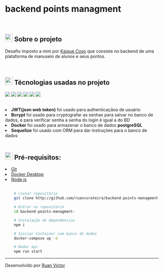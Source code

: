 <h1>backend points managment</h1>
<br>
<h2><img style="height: 25px" src="https://github.githubassets.com/images/icons/emoji/unicode/1f4d1.png" />  Sobre o projeto</h2>
<p>Desafio imposto a mim por <a href="https://github.com/kaiqueCovo" target="__blank">Kaique Covo</a> que consiste no backend de uma plataforma de manuseio de alunos e seus pontos.</p>

<br>

<h2><img style="height: 25px" src="https://github.githubassets.com/images/icons/emoji/unicode/1f680.png" /> Técnologias usadas no projeto</h2>
<p>
    <img src="https://img.shields.io/badge/Node.js-339933?style=for-the-badge&logo=nodedotjs&logoColor=white" />
    <img src="https://img.shields.io/badge/Express.js-000000?style=for-the-badge&logo=express&logoColor=white" />
    <img src="https://img.shields.io/badge/JWT-000000?style=for-the-badge&logo=JSON%20web%20tokens&logoColor=white" />
    <img src="https://img.shields.io/badge/Docker-2CA5E0?style=for-the-badge&logo=docker&logoColor=white" />
    <img src="https://img.shields.io/badge/Sequelize-52B0E7?style=for-the-badge&logo=Sequelize&logoColor=white" />
    <img src="https://img.shields.io/badge/PostgreSQL-316192?style=for-the-badge&logo=postgresql&logoColor=white" />
</p>

<br>

<li><strong>JWT(json web token)</strong> foi usado para authenticaçãoa de usuário</li>
<li><strong>Bcrypt</strong> foi usado para cryptografar as senhas para salvar no banco de dados, e para verificar senha a senha do login é igual a do BD</li>
<li><strong>Docker</strong> foi usado para armazenar o banco de dados <strong>postgreSQL</strong></li>
<li><strong>Sequelize</strong> foi usado com ORM para dar instruções para o banco de dados</li>

<br>
<h2><img style="height: 25px" src="https://github.githubassets.com/images/icons/emoji/unicode/2139.png" />  Pré-requisitos: </h2>
<li><a href="https://git-scm.com/">Git</a></li>
<li><a href="https://www.docker.com/products/docker-desktop/">Docker Desktop</a></li>
<li><a href="https://nodejs.org/en/">Node.js</a></li>


<br>

```bash
    # clonar repositório
    git clone http://github.com/ruanvsrateira/backend-points-managment-.git

    # Entrar no repositório
    cd backend-points-managment-

    # Instalação de dependencias
    npm i 

    # Iniciar Container com banco de dados
    docker-compose up -d

    # Rodar api
    npm run start
```
<hr>


Desenvolvido por <a href="https://github.com/ruanvsrateira">Ruan Victor</a>
